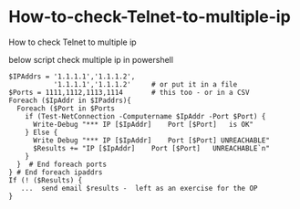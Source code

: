 # How-to-check-Telnet-to-multiple-ip
How to check Telnet to multiple ip

below script check multiple ip in powershell

```
$IPAddrs = '1.1.1.1','1.1.1.2',
           '1.1.1.1','1.1.1.2'     # or put it in a file
$Ports = 1111,1112,1113,1114       # this too - or in a CSV
Foreach ($IpAddr in $IPaddrs){
  Foreach ($Port in $Ports
    if (Test-NetConnection -Computername $IpAddr -Port $Port) {
      Write-Debug "*** IP [$IpAddr]    Port [$Port]   is OK" 
    } Else {
      Write Debug "*** IP [$IpAddr]    Port [$Port] UNREACHABLE"
      $Results += "IP [$IpAddr]    Port [$Port]   UNREACHABLE`n"
    }
  }  # End foreach ports
} # End foreach ipaddrs
If (! ($Results) {
   ...  send email $results -  left as an exercise for the OP
}
```
